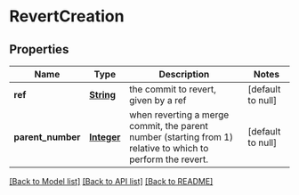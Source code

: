 # RevertCreation
## Properties

Name | Type | Description | Notes
------------ | ------------- | ------------- | -------------
**ref** | [**String**](string.md) | the commit to revert, given by a ref | [default to null]
**parent\_number** | [**Integer**](integer.md) | when reverting a merge commit, the parent number (starting from 1) relative to which to perform the revert. | [default to null]

[[Back to Model list]](../README.md#documentation-for-models) [[Back to API list]](../README.md#documentation-for-api-endpoints) [[Back to README]](../README.md)

